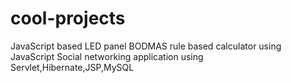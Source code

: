 # cool-projects

JavaScript based LED panel 
BODMAS rule based calculator using JavaScript
Social networking application using Servlet,Hibernate,JSP,MySQL
